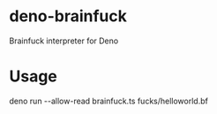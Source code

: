 # deno-brainfuck
Brainfuck interpreter for Deno

# Usage
deno run --allow-read brainfuck.ts fucks/helloworld.bf
